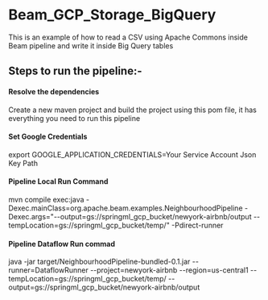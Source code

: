 # Beam_GCP_Storage_BigQuery
This is an example of how to read a CSV using Apache Commons inside Beam pipeline and write it inside Big Query tables


## Steps to run the pipeline:-

#### Resolve the dependencies 
Create a new maven project and build the project using this pom file, it has everything you need to run this pipeline

#### Set Google Credentials
export GOOGLE_APPLICATION_CREDENTIALS=Your Service Account Json Key Path

#### Pipeline Local Run Command
mvn compile exec:java -Dexec.mainClass=org.apache.beam.examples.NeighbourhoodPipeline -Dexec.args="--output=gs://springml_gcp_bucket/newyork-airbnb/output --tempLocation=gs://springml_gcp_bucket/temp/" -Pdirect-runner


#### Pipeline Dataflow Run commad
java -jar target/NeighbourhoodPipeline-bundled-0.1.jar  --runner=DataflowRunner   --project=newyork-airbnb --region=us-central1 --tempLocation=gs://springml_gcp_bucket/temp/ --output=gs://springml_gcp_bucket/newyork-airbnb/output
